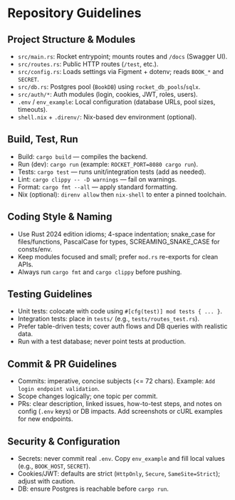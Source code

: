 # Repository Guidelines

## Project Structure & Modules
- `src/main.rs`: Rocket entrypoint; mounts routes and `/docs` (Swagger UI).
- `src/routes.rs`: Public HTTP routes (`/test`, etc.).
- `src/config.rs`: Loads settings via Figment + dotenv; reads `BOOK_*` and `SECRET`.
- `src/db.rs`: Postgres pool (`BookDB`) using `rocket_db_pools`/`sqlx`.
- `src/auth/*`: Auth modules (login, cookies, JWT, roles, users).
- `.env` / `env_example`: Local configuration (database URLs, pool sizes, timeouts).
- `shell.nix` + `.direnv/`: Nix-based dev environment (optional).

## Build, Test, Run
- Build: `cargo build` — compiles the backend.
- Run (dev): `cargo run` (example: `ROCKET_PORT=8080 cargo run`).
- Tests: `cargo test` — runs unit/integration tests (add as needed).
- Lint: `cargo clippy -- -D warnings` — fail on warnings.
- Format: `cargo fmt --all` — apply standard formatting.
- Nix (optional): `direnv allow` then `nix-shell` to enter a pinned toolchain.

## Coding Style & Naming
- Use Rust 2024 edition idioms; 4-space indentation; snake_case for files/functions, PascalCase for types, SCREAMING_SNAKE_CASE for consts/env.
- Keep modules focused and small; prefer `mod.rs` re-exports for clean APIs.
- Always run `cargo fmt` and `cargo clippy` before pushing.

## Testing Guidelines
- Unit tests: colocate with code using `#[cfg(test)] mod tests { ... }`.
- Integration tests: place in `tests/` (e.g., `tests/routes_test.rs`).
- Prefer table-driven tests; cover auth flows and DB queries with realistic data.
- Run with a test database; never point tests at production.

## Commit & PR Guidelines
- Commits: imperative, concise subjects (<= 72 chars). Example: `Add login endpoint validation`.
- Scope changes logically; one topic per commit.
- PRs: clear description, linked issues, how-to-test steps, and notes on config (`.env` keys) or DB impacts. Add screenshots or cURL examples for new endpoints.

## Security & Configuration
- Secrets: never commit real `.env`. Copy `env_example` and fill local values (e.g., `BOOK_HOST`, `SECRET`).
- Cookies/JWT: defaults are strict (`HttpOnly`, `Secure`, `SameSite=Strict`); adjust with caution.
- DB: ensure Postgres is reachable before `cargo run`.
